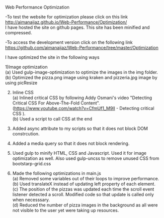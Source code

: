 Web Performance Optimization

-To test the website for optimization please click on this link http://aimanaijaz.github.io/Web-Performance/Optimization/   
 I have hosted the site on github pages. This site has been minified and compressed.    

-To access the development version click on the following link    https://github.com/aimanaijaz/Web-Performance/tree/master/Optimization   

I have optimized the site in the following ways

1)Image optimization   
(a) Used gulp-image-optimization to optimize the images in the img folder.   
(b) Optimized the pizza.png image using kraken and pizzeria.jpg image by using picResize

2) Inline CSS   
(a) Inlined critical CSS by following Addy Osmani's video "Detecting Critical CSS For Above-The-Fold Content".     (https://www.youtube.com/watch?v=CfmUf1_M9lI - Detecting critical CSS ).   
(b) Used a script to call CSS at the end  

3) Added async attribute to my scripts so that it does not block DOM constrcution.

4) Added a media query so that it does not block rendering.

5) Used gulp to minify HTML, CSS and Javascript. Used it for image optimization as well. Also used gulp-uncss to remove unused CSS from bootstarp-grid.css

6) Made the following optimizations in main.js   
(a) Removed some variables out of their loops to improve performance.   
(b) Used translateX instead of updating left property of each element.   
(c) The position of the pizzas was updated each time the scroll event listener detected a scroll. Modified code so that update is called only when necesssary.    
(d) Reduced the number of pizza images in the background as all were not visible to the user yet were taking up resources.  

